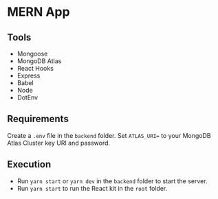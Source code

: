 # MERN App

## Tools

- Mongoose
- MongoDB Atlas
- React Hooks
- Express
- Babel
- Node
- DotEnv

## Requirements

Create a `.env` file in the `backend` folder. Set `ATLAS_URI=` to your MongoDB Atlas Cluster key URI and password.

## Execution

- Run `yarn start` or `yarn dev` in the `backend` folder to start the server.
- Run `yarn start` to run the React kit in the `root` folder.
